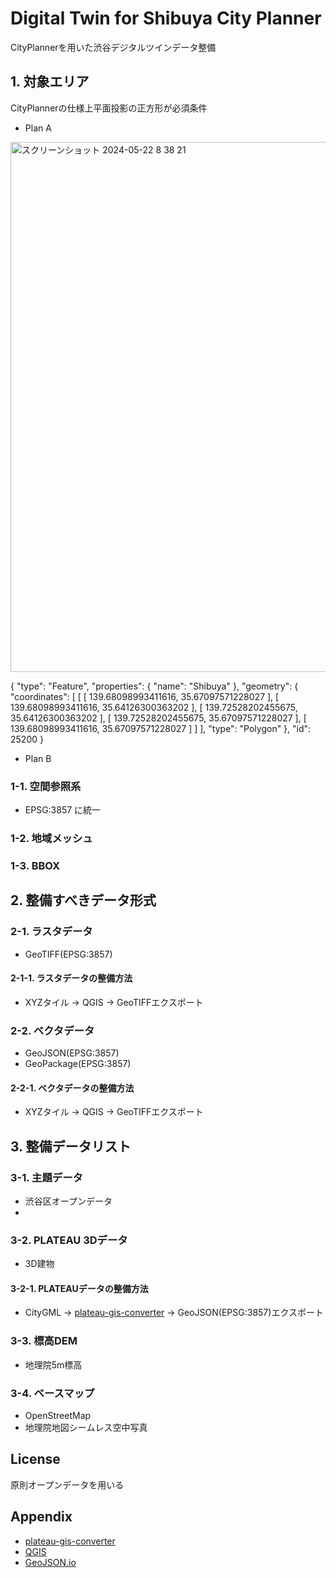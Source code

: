 # Digital Twin for Shibuya City Planner
CityPlannerを用いた渋谷デジタルツインデータ整備


## 1. 対象エリア
CityPlannerの仕様上平面投影の正方形が必須条件

* Plan A
<img width="848" alt="スクリーンショット 2024-05-22 8 38 21" src="https://github.com/furuhashilab/digitaltwin4shibuyaCP/assets/416977/ccccdbc3-3dd0-4760-90d2-204a46613d4a">

{
      "type": "Feature",
      "properties": {
        "name": "Shibuya"
      },
      "geometry": {
        "coordinates": [
          [
            [
              139.68098993411616,
              35.67097571228027
            ],
            [
              139.68098993411616,
              35.64126300363202
            ],
            [
              139.72528202455675,
              35.64126300363202
            ],
            [
              139.72528202455675,
              35.67097571228027
            ],
            [
              139.68098993411616,
              35.67097571228027
            ]
          ]
        ],
        "type": "Polygon"
      },
      "id": 25200
    }

* Plan B



### 1-1. 空間参照系
* EPSG:3857 に統一

### 1-2. 地域メッシュ


### 1-3. BBOX


## 2. 整備すべきデータ形式

### 2-1. ラスタデータ
* GeoTIFF(EPSG:3857)

#### 2-1-1. ラスタデータの整備方法
* XYZタイル → QGIS → GeoTIFFエクスポート

### 2-2. ベクタデータ
* GeoJSON(EPSG:3857)
* GeoPackage(EPSG:3857)

#### 2-2-1. ベクタデータの整備方法
* XYZタイル → QGIS → GeoTIFFエクスポート

## 3. 整備データリスト

### 3-1. 主題データ
* 渋谷区オープンデータ
* 

### 3-2. PLATEAU 3Dデータ
* 3D建物

#### 3-2-1. PLATEAUデータの整備方法
* CityGML → [plateau-gis-converter](https://github.com/MIERUNE/plateau-gis-converter) → GeoJSON(EPSG:3857)エクスポート


### 3-3. 標高DEM
* 地理院5m標高

### 3-4. ベースマップ
* OpenStreetMap
* 地理院地図シームレス空中写真


## License
原則オープンデータを用いる


## Appendix
* [plateau-gis-converter](https://github.com/MIERUNE/plateau-gis-converter)
* [QGIS](https://qgis.org/)
* [GeoJSON.io](https://geojson.io/)


